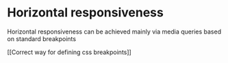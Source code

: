 # Horizontal responsiveness

Horizontal responsiveness can be achieved mainly via media queries based on standard breakpoints

[[Correct way for defining css breakpoints]]

[//begin]: # "Autogenerated link references for markdown compatibility"
[the-100-correct-way-to-do-css-breakpoints]: the-100-correct-way-to-do-css-breakpoints.md "The 100% correct way to do CSS breakpoints"
[//end]: # "Autogenerated link references"